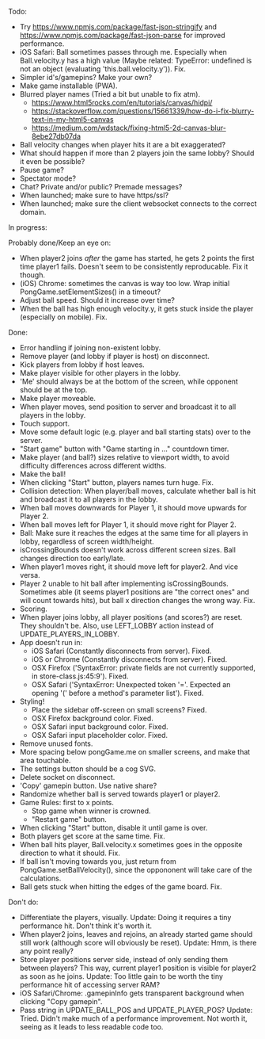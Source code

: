 Todo:
- Try https://www.npmjs.com/package/fast-json-stringify and https://www.npmjs.com/package/fast-json-parse for improved performance.
- iOS Safari: Ball sometimes passes through me. Especially when Ball.velocity.y has a high value (Maybe related: TypeError: undefined is not an object (evaluating 'this.ball.velocity.y')). Fix.
- Simpler id's/gamepins? Make your own?
- Make game installable (PWA).
- Blurred player names (Tried a bit but unable to fix atm).
	- https://www.html5rocks.com/en/tutorials/canvas/hidpi/
	- https://stackoverflow.com/questions/15661339/how-do-i-fix-blurry-text-in-my-html5-canvas
	- https://medium.com/wdstack/fixing-html5-2d-canvas-blur-8ebe27db07da
- Ball velocity changes when player hits it are a bit exaggerated?
- What should happen if more than 2 players join the same lobby? Should it even be possible?
- Pause game?
- Spectator mode?
- Chat? Private and/or public? Premade messages?
- When launched; make sure to have https/ssl?
- When launched; make sure the client websocket connects to the correct domain.

In progress:

Probably done/Keep an eye on:
- When player2 joins _after_ the game has started, he gets 2 points the first time player1 fails. Doesn't seem to be consistently reproducable. Fix it though.
- (iOS) Chrome: sometimes the canvas is way too low. Wrap initial PongGame.setElementSizes() in a timeout?
- Adjust ball speed. Should it increase over time?
- When the ball has high enough velocity.y, it gets stuck inside the player (especially on mobile). Fix.

Done:
- Error handling if joining non-existent lobby.
- Remove player (and lobby if player is host) on disconnect.
- Kick players from lobby if host leaves.
- Make player visible for other players in the lobby.
- 'Me' should always be at the bottom of the screen, while opponent should be at the top.
- Make player moveable.
- When player moves, send position to server and broadcast it to all players in the lobby.
- Touch support.
- Move some default logic (e.g. player and ball starting stats) over to the server.
- "Start game" button with "Game starting in ..." countdown timer.
- Make player (and ball?) sizes relative to viewport width, to avoid difficulty differences across different widths.
- Make the ball!
- When clicking "Start" button, players names turn huge. Fix.
- Collision detection: When player/ball moves, calculate whether ball is hit and broadcast it to all players in the lobby.
- When ball moves downwards for Player 1, it should move upwards for Player 2.
- When ball moves left for Player 1, it should move right for Player 2.
- Ball: Make sure it reaches the edges at the same time for all players in lobby, regardless of screen width/height.
- isCrossingBounds doesn't work across different screen sizes. Ball changes direction too early/late.
- When player1 moves right, it should move left for player2. And vice versa.
- Player 2 unable to hit ball after implementing isCrossingBounds. Sometimes able (it seems player1 positions are "the correct ones" and will count towards hits), but ball x direction changes the wrong way. Fix.
- Scoring.
- When player joins lobby, all player positions (and scores?) are reset. They shouldn't be. Also, use LEFT_LOBBY action instead of UPDATE_PLAYERS_IN_LOBBY.
- App doesn't run in:
	- iOS Safari (Constantly disconnects from server). Fixed.
	- iOS or Chrome (Constantly disconnects from server). Fixed.
	- OSX Firefox ('SyntaxError: private fields are not currently supported, in store-class.js:45:9'). Fixed.
	- OSX Safari ('SyntaxError: Unexpected token '='. Expected an opening '(' before a method's parameter list'). Fixed.
- Styling!
	- Place the sidebar off-screen on small screens? Fixed.
	- OSX Firefox background color. Fixed.
	- OSX Safari input background color. Fixed.
	- OSX Safari input placeholder color. Fixed.
- Remove unused fonts.
- More spacing below pongGame.me on smaller screens, and make that area touchable.
- The settings button should be a cog SVG.
- Delete socket on disconnect.
- 'Copy' gamepin button. Use native share?
- Randomize whether ball is served towards player1 or player2.
- Game Rules: first to x points.
	- Stop game when winner is crowned.
	- "Restart game" button.
- When clicking "Start" button, disable it until game is over.
- Both players get score at the same time. Fix.
- When ball hits player, Ball.velocity.x sometimes goes in the opposite direction to what it should. Fix.
- If ball isn't moving towards you, just return from PongGame.setBallVelocity(), since the oppononent will take care of the calculations.
- Ball gets stuck when hitting the edges of the game board. Fix.

Don't do:
- Differentiate the players, visually. Update: Doing it requires a tiny performance hit. Don't think it's worth it.
- When player2 joins, leaves and rejoins, an already started game should still work (although score will obviously be reset). Update: Hmm, is there any point really?
- Store player positions server side, instead of only sending them between players? This way, current player1 position is visible for player2 as soon as he joins. Update: Too little gain to be worth the tiny performance hit of accessing server RAM?
- iOS Safari/Chrome: .gamepinInfo gets transparent background when clicking "Copy gamepin".
- Pass string in UPDATE_BALL_POS and UPDATE_PLAYER_POS? Update: Tried. Didn't make much of a performance improvement. Not worth it, seeing as it leads to less readable code too.
